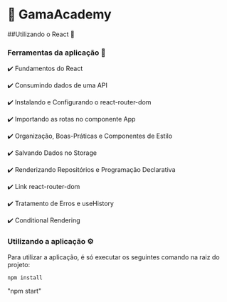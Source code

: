 # :green_heart: GamaAcademy
 

 ##Utilizando o React  :pushpin: 
 
 ### Ferramentas da aplicação :toolbox:
 
:heavy_check_mark: Fundamentos do React

:heavy_check_mark: Consumindo dados de uma API

:heavy_check_mark: Instalando e Configurando o react-router-dom

:heavy_check_mark: Importando as rotas no componente App

:heavy_check_mark: Organização, Boas-Práticas e Componentes de Estilo

:heavy_check_mark: Salvando Dados no Storage

:heavy_check_mark: Renderizando Repositórios e Programação Declarativa

:heavy_check_mark: Link react-router-dom

:heavy_check_mark: Tratamento de Erros e useHistory

:heavy_check_mark: Conditional Rendering

### Utilizando a aplicação :gear:

Para utilizar a aplicação, é só executar os seguintes comando na raiz do projeto:

`npm install`

"npm start"


